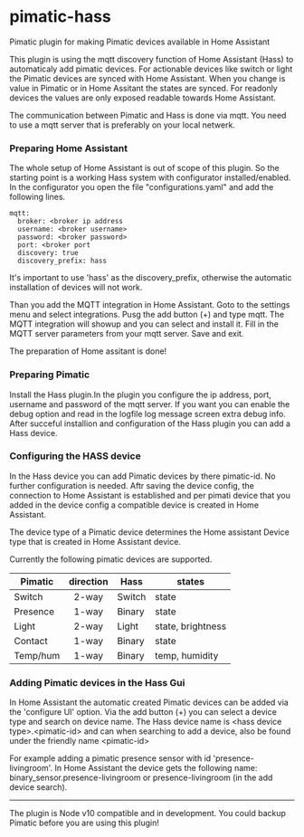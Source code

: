 # pimatic-hass
Pimatic plugin for making Pimatic devices available in Home Assistant

This plugin is using the mqtt discovery function of Home Assistant (Hass) to automaticaly add pimatic devices.
For actionable devices like switch or light the Pimatic devices are synced with Home Assistant. When you change is value in Pimatic or in Home Assitant the states are synced. For readonly devices the values are only exposed readable towards Home Assistant.

The communication between Pimatic and Hass is done via mqtt. You need to use a mqtt server that is preferably on your local netwerk.

### Preparing Home Assistant
The whole setup of Home Assistant is out of scope of this plugin. So the starting point is a working Hass system with configurator installed/enabled.
In the configurator you open the file "configurations.yaml" and add the following lines.

```
mqtt:
  broker: <broker ip address
  username: <broker username>
  password: <broker password>
  port: <broker port
  discovery: true
  discovery_prefix: hass
```
It's important to use 'hass' as the discovery_prefix, otherwise the automatic installation of devices will not work.

Than you add the MQTT integration in Home Assistant.
Goto to the settings menu and select integrations. Pusg the add button (+) and type mqtt.
The MQTT integration will showup and you can select and install it.
Fill in the MQTT server parameters from your mqtt server. Save and exit.

The preparation of Home assitant is done!

### Preparing Pimatic
Install the Hass plugin.In the plugin you configure the ip address, port, username and password of the mqtt server.
If you want you can enable the debug option and read in the logfile log message screen extra debug info.
After succeful installion and configuration of the Hass plugin you can add a Hass device.

### Configuring the HASS device

In the Hass device you can add Pimatic devices by there pimatic-id. No further configuration is needed.
Aftr saving the device config, the connection to Home Assistant is established and per pimati device that you added in the device config a compatible device is created in Home Assistant.

The device type of a Pimatic device determines the Home assistant Device type that is created in Home Assistant device.

Currently the following pimatic devices are supported.

|Pimatic  |direction| Hass     | states            |
|----------|:---------:|----------|-------------------|
|Switch   | 2-way   | Switch   | state             |
|Presence | 1-way   | Binary   | state             |
|Light    | 2-way   | Light    | state, brightness |
|Contact  | 1-way   | Binary   | state             |
|Temp/hum | 1-way   | Binary   | temp, humidity    |

### Adding Pimatic devices in the Hass Gui
In Home Assistant the automatic created Pimatic devices can be added via the 'configure UI' option.
Via the add button (+) you can select a device type and search on device name.
The Hass device name is \<hass device type\>.\<pimatic-id\> and can when searching to add a device, also be found under the friendly name \<pimatic-id\>

For example adding a pimatic presence sensor with id 'presence-livingroom'. In Home Assistant the device gets the following name: binary_sensor.presence-livingroom or presence-livingroom (in the add device search).


---
The plugin is Node v10 compatible and in development. You could backup Pimatic before you are using this plugin!
